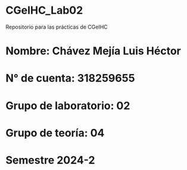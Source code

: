 # CGeIHC_Lab02
 Repositorio para las prácticas de CGeIHC

# Nombre: Chávez Mejía Luis Héctor
# N° de cuenta: 318259655
# Grupo de laboratorio: 02
# Grupo de teoría: 04
# Semestre 2024-2